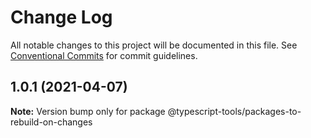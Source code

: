 # Change Log

All notable changes to this project will be documented in this file.
See [Conventional Commits](https://conventionalcommits.org) for commit guidelines.

## 1.0.1 (2021-04-07)

**Note:** Version bump only for package @typescript-tools/packages-to-rebuild-on-changes
